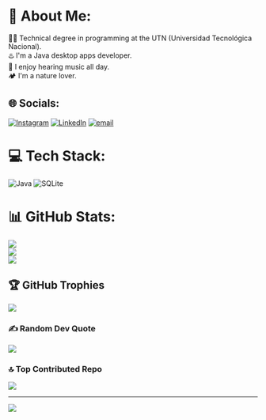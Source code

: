 # 💫 About Me:
🧑‍💻 Technical degree in programming at the UTN (Universidad Tecnológica Nacional).<br>♨️ I'm a Java desktop apps developer.<br>🎼 I enjoy hearing music all day. <br>🏕️ I'm a nature lover.<br>


## 🌐 Socials:
[![Instagram](https://img.shields.io/badge/Instagram-%23E4405F.svg?logo=Instagram&logoColor=white)](https://instagram.com/gonzaagirott) [![LinkedIn](https://img.shields.io/badge/LinkedIn-%230077B5.svg?logo=linkedin&logoColor=white)](https://linkedin.com/in/https://www.linkedin.com/in/gonzalo-girotti-677063174/) [![email](https://img.shields.io/badge/Email-D14836?logo=gmail&logoColor=white)](mailto:girotti.gonzalo@gmail.com) 

# 💻 Tech Stack:
![Java](https://img.shields.io/badge/java-%23ED8B00.svg?style=for-the-badge&logo=openjdk&logoColor=white) ![SQLite](https://img.shields.io/badge/sqlite-%2307405e.svg?style=for-the-badge&logo=sqlite&logoColor=white)
# 📊 GitHub Stats:
![](https://github-readme-stats.vercel.app/api?username=GonzaloGirotti&theme=bear&hide_border=false&include_all_commits=true&count_private=true)<br/>
![](https://nirzak-streak-stats.vercel.app/?user=GonzaloGirotti&theme=bear&hide_border=false)<br/>
![](https://github-readme-stats.vercel.app/api/top-langs/?username=GonzaloGirotti&theme=bear&hide_border=false&include_all_commits=true&count_private=true&layout=compact)

## 🏆 GitHub Trophies
![](https://github-profile-trophy.vercel.app/?username=GonzaloGirotti&theme=tokyonight&no-frame=false&no-bg=true&margin-w=4)

### ✍️ Random Dev Quote
![](https://quotes-github-readme.vercel.app/api?type=horizontal&theme=tokyonight)

### 🔝 Top Contributed Repo
![](https://github-contributor-stats.vercel.app/api?username=GonzaloGirotti&limit=5&theme=tokyonight&combine_all_yearly_contributions=true)

---
[![](https://visitcount.itsvg.in/api?id=GonzaloGirotti&icon=2&color=3)](https://visitcount.itsvg.in)

<!-- Proudly created with GPRM ( https://gprm.itsvg.in ) -->
